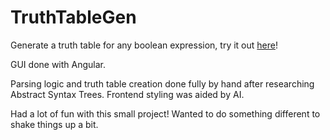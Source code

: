 # TruthTableGen

Generate a truth table for any boolean expression, try it out [here](https://naasanov.github.io/truth-table-gen/)!

GUI done with Angular.

Parsing logic and truth table creation done fully by hand after researching Abstract Syntax Trees. Frontend styling was aided by AI. 

Had a lot of fun with this small project! Wanted to do something different to shake things up a bit.
